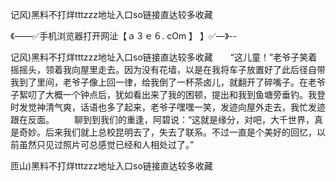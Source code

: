 记风)黑料不打烊tttzzz地址入口so链接直达较多收藏

《——✅手机浏览器打开网沚【ａ３ｅ６. cOm 】 】✅—》--

记风)黑料不打烊tttzzz地址入口so链接直达较多收藏　　“这儿童！”老爷子笑着摇摇头，领着我向屋里走去。因为没有花墙，以是在我将车子放置好了此后径自带我到了里间，老爷子像上回一律，给我倒了一杯茶卤儿，就翻开了碎嘴子。在老爷子絮叨了大概一个钟点后，犹如看出来了我的困顿，提出和我到鱼塘旁垂钓。我登时发觉神清气爽，话语也多了起来，老爷子嘿嘿一笑，发迹向屋外走去，我忙发迹跟在反面。
　　聊到到我们的重逢，阿碧说：“这就是缘分，对吧，大千世界，真是奇妙。后来我们就上总校昆明去了，失去了联系。不过一直是个美好的回忆，以前虽然只见过照片可总感觉已经和人相处过了。”





匝山)黑料不打烊tttzzz地址入口so链接直达较多收藏
